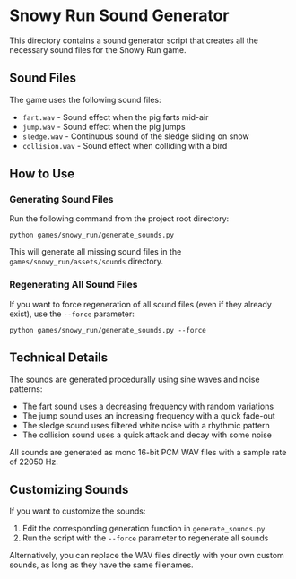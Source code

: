 # Snowy Run Sound Generator

This directory contains a sound generator script that creates all the necessary sound files for the Snowy Run game.

## Sound Files

The game uses the following sound files:

- `fart.wav` - Sound effect when the pig farts mid-air
- `jump.wav` - Sound effect when the pig jumps
- `sledge.wav` - Continuous sound of the sledge sliding on snow
- `collision.wav` - Sound effect when colliding with a bird

## How to Use

### Generating Sound Files

Run the following command from the project root directory:

```
python games/snowy_run/generate_sounds.py
```

This will generate all missing sound files in the `games/snowy_run/assets/sounds` directory.

### Regenerating All Sound Files

If you want to force regeneration of all sound files (even if they already exist), use the `--force` parameter:

```
python games/snowy_run/generate_sounds.py --force
```

## Technical Details

The sounds are generated procedurally using sine waves and noise patterns:

- The fart sound uses a decreasing frequency with random variations
- The jump sound uses an increasing frequency with a quick fade-out
- The sledge sound uses filtered white noise with a rhythmic pattern
- The collision sound uses a quick attack and decay with some noise

All sounds are generated as mono 16-bit PCM WAV files with a sample rate of 22050 Hz.

## Customizing Sounds

If you want to customize the sounds:

1. Edit the corresponding generation function in `generate_sounds.py`
2. Run the script with the `--force` parameter to regenerate all sounds

Alternatively, you can replace the WAV files directly with your own custom sounds, as long as they have the same filenames. 